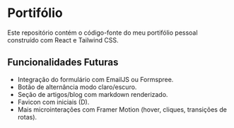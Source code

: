 # Portifólio

Este repositório contém o código-fonte do meu portifólio pessoal construído com React e Tailwind CSS.

## Funcionalidades Futuras

- Integração do formulário com EmailJS ou Formspree.
- Botão de alternância modo claro/escuro.
- Seção de artigos/blog com markdown renderizado.
- Favicon com iniciais (D).
- Mais microinterações com Framer Motion (hover, cliques, transições de rotas).

